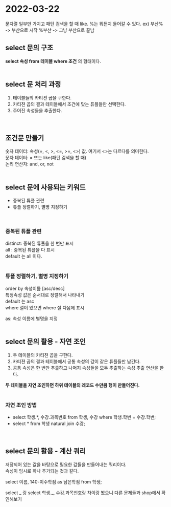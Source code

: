 # 2022-03-22

문자열 일부만 가지고 패턴 검색을 할 때 like.
%는 뭐든지 들어갈 수 있다.
ex) 부산% -> 부산으로 시작
%부산 -> 그냥 부산으로 끝남

## select 문의 구조

**select 속성 from 테이블 where 조건** 의 형태이다.
<br/>
<br/>

## select 문 처리 과정

1. 테이블들의 카티젼 곱을 구한다.
2. 카티젼 곱의 결과 테이블에서 조건에 맞는 튜플들만 선택한다.
3. 주어진 속성들을 추출한다.

<br/>

## 조건문 만들기

숫자 데이터: 속성(=, <, >, <=, >=, <>) 값. 여기서 <>는 다르다를 의미한다.
<br/>
문자 데이터: = 또는 like(패턴 검색을 할 때)
<br/>
논리 연산자: and, or, not
<br/>
<br/>

## select 문에 사용되는 키워드

- 중복된 튜플 관련
- 튜플 정렬하기, 별명 지정하기

<br/>

### 중복된 튜플 관련

distinct: 중복된 튜퓰을 한 번만 표시
<br/>
all : 중복된 튜플을 다 표시
<br/>
default 는 all 이다.
<br/>
<br/>

### 튜플 정렬하기, 별명 지정하기

order by 속성이름 [asc/desc]<br/>
특정속성 값은 순서대로 정렬해서 나타내기<br/>
default 는 asc<br/>
where 절이 있으면 where 절 다음에 표시

as: 속성 이름에 별명을 지정
<br/>
<br/>

## select 문의 활용 - 자연 조인

1. 두 테이블의 카티젼 곱을 구한다.
2. 카티젼 곱의 결과 테이블에서 공통 속성의 값이 같은 튜플들만 남긴다.
3. 공통 속성은 한 번만 추출하고 나머지 속성들을 모두 추출하는 속성 추출 연산을 한다.

**두 테이블을 자연 조인하면 하위 테이블의 레코드 수만큼 행이 만들어진다.**
<br/>
<br/>

### 자연 조인 방법

- select 학생.\*, 수강.과목번호 from 학생, 수강 where 학생.학번 = 수강.학번;
- select \* from 학생 natural join 수강;

<br/>

## select 문의 활용 - 계산 쿼리

저장되어 있는 값을 바탕으로 필요한 값들을 만들어내는 쿼리이다. <br/>
속성이 임시로 하나 추가되는 것과 같다.

select 이름, 140-이수학점 as 남은학점 from 학생;

select _ 랑 select 학생._, 수강.과목번호랑 차이랑 봤으니 다른 문제들과 shop에서 확인해보기
